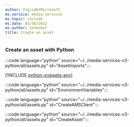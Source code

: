 ```yaml
---
author: IngridAtMicrosoft
ms.service: media-services
ms.topic: include
ms.date: 03/30/2022
ms.author: inhenkel
title: Create an asset
---
```


### Create an asset with Python

:::code language="python" source="~/../media-services-v3-python/all/assets.py" id="AssetImports":::

[!INCLUDE [python-snippets-env](python-snippets-env.md)]

:::code language="python" source="~/../media-services-v3-python/all/assets.py" id="EnvironmentVariables":::

:::code language="python" source="~/../media-services-v3-python/all/assets.py" id="CreateAMSClient":::

:::code language="python" source="~/../media-services-v3-python/all/assets.py" id="CreateAsset":::
